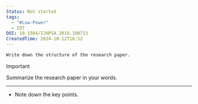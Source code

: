 ```yaml
---
Status: Not started
tags:
  - "#Low-Power"
  - IOT
DOI: 10.1504/IJHPSA.2018.100713
CreatedTime: 2024-10-12T16:52
---
```

```Markdown
Write down the structure of the research paper.
```

> [!important]  
> Summarize the research paper in your words.  

[](https://www.notion.soundefined)

---

- Note down the key points.
